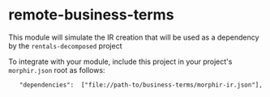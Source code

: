 # remote-business-terms


This module will simulate the IR creation that will be used as a dependency by the `rentals-decomposed` project

To integrate with your module, include this project in your project's `morphir.json` root as follows: 

`    "dependencies":  ["file://path-to/business-terms/morphir-ir.json"], `

